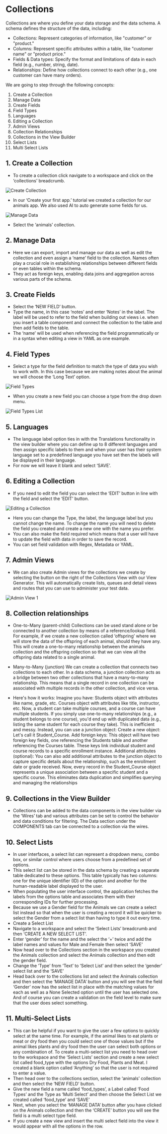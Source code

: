 # Collections

Collections are where you define your data storage and the data schema. A schema defines the structure of the data, including:

-   Collections: Represent categories of information, like "customer" or "product."
-   Columns: Represent specific attributes within a table, like "customer name" or "product price."
-   Fields & Data types: Specify the format and limitations of data in each field (e.g., number, string, date).
-   Relationships: Define how collections connect to each other (e.g., one customer can have many orders).

We are going to step through the following concepts:

1. Create a Collection
2. Manage Data
3. Create Fields
4. Field Types
5. Languages
6. Editing a Collection
7. Admin Views
8. Collection Relationships
9. Collections in the View Builder
10. Select Lists
11. Multi Select Lists

## 1. Create a Collection

-   To create a collection click navigate to a workspace and click on the ‘collections’ breadcrumb.

![Create Collection](./image2.png "Create Collection")

-   In our ‘Create your first app.’ tutorial we created a collection for our animals app. We also used AI to auto generate some fields for us.

![Manage Data](./image5.png "Manage Data")

-   Select the ‘animals’ collection.

## 2. Manage Data

-   Here we can export, import and manage our data as well as edit the collection and even assign a ‘name’ field to the collection. Names often play a crucial role in establishing relationships between different fields or even tables within the schema.
-   They act as foreign keys, enabling data joins and aggregation across various parts of the schema.

## 3. Create Fields

-   Select the ‘NEW FIELD’ button.
-   Type the name, in this case ‘notes’ and enter ‘Notes’ in the label. The label will be used to refer to the field when building out views i.e. when you insert a table component and connect the collection to the table and then add fields to the table.
-   The ‘name’ will be used when referencing the field programmatically or in a syntax when editing a view in YAML as one example.

## 4. Field Types

-   Select a type for the field definition to match the type of data you wish to work with. In this case because we are making notes about the animal we will choose the ‘Long Text’ option.

![Field Types](./image9.png "Field Types")

-   When you create a new field you can choose a type from the drop down menu.

![Field Types List](./image10.png "Field Types List")

## 5. Languages

-   The language label option ties in with the Translations functionality in the view builder where you can define up to 8 different languages and then assign specific labels to them and when your user has their system language set to a predefined language you have set then the labels will be displayed in their language.
-   For now we will leave it blank and select ‘SAVE’.

## 6. Editing a Collection

-   If you need to edit the field you can select the ‘EDIT’ button in line with the field and select the ‘EDIT’ button.

![Editing a Collection](./image6.png "Editing a Collection")

-   Here you can change the Type, the label, the language label but you cannot change the name. To change the name you will need to delete the field you created and create a new one with the name you prefer.
-   You can also make the field required which means that a user will have to update the field with data in order to save the record.
-   You can set field validation with Regex, Metadata or YAML.

## 7. Admin Views

-   We can also create Admin views for the collections we create by selecting the button on the right of the Collections View with our View Generator. This will automatically create lists, queues and detail views and routes that you can use to administer your test data.

![Admin View 1](./image2.png "Admin View 1")

## 8. Collection relationships

-   One-to-Many (parent-child)
    Collections can be used stand alone or be connected to another collection by means of a reference/lookup field. For example, if we create a new collection called ‘offspring’ where we will store the data of the offspring of each animal, should they have any.
    This will create a one-to-many relationship between the animals collection and the offspring collection so that we can view all the offspring data related to a single animal.

-   Many-to-Many (junction)
    We can create a collection that connects two collections to each other. In a data schema, a junction collection acts as a bridge between two other collections that have a many-to-many relationship. This means that a single record in one collection can be associated with multiple records in the other collection, and vice versa.

-   Here's how it works:
    Imagine you have:
    Students object with attributes like name, grade, etc.
    Courses object with attributes like title, instructor, etc.
    Now, a student can take multiple courses, and a course can have multiple students. If you simply use one-to-many relationships (e.g., a student belongs to one course), you'd end up with duplicated data (e.g., listing the same student for each course they take). This is inefficient and messy.
    Instead, you can use a junction object:
    Create a new object: Let's call it Student_Course.
    Add foreign keys: This object will have two foreign key fields, one referencing the Students table and another referencing the Courses table. These keys link individual student and course records to a specific enrollment instance.
    Additional attributes (optional): You can also add additional attributes to the junction object to capture specific details about the relationship, such as the enrollment date or grade received.
    Now, every record in the Student_Course object represents a unique association between a specific student and a specific course. This eliminates data duplication and simplifies querying and managing the relationships

## 9. Collections in the View Builder

-   Collections can be added to the data components in the view builder via the ‘Wires’ tab and various attributes can be set to control the behavior and data conditions for filtering. The Data section under the COMPONENTS tab can be connected to a collection via the wires.

## 10. Select Lists

-   In user interfaces, a select list can represent a dropdown menu, combo box, or similar control where users choose from a predefined set of options.
-   This select list can be stored in the data schema by creating a separate table dedicated to these options. This table typically has two columns: one for the unique identifier (ID) of the option and another for the human-readable label displayed to the user.
-   When populating the user interface control, the application fetches the labels from the options table and associates them with their corresponding IDs for further processing.
-   Because we use a Gender field for the Animals we can create a select list instead so that when the user is creating a record it will be quicker to select the Gender from a select list than having to type it out every time.
-   Create a Select List
-   Navigate to a workspace and select the ‘Select Lists’ breadcrumb and then ‘CREATE A NEW SELECT LIST’.
-   Enter ‘gender’ for the name and the select the ‘+’ twice and add the label names and values for Male and Female then select ‘SAVE’
-   Now head over to the Collections section in the workspace you created the Animals collection and select the Animals collection and then edit the gender field.
-   Change the ‘Type’ from ‘Text’ to ‘Select List’ and then select the ‘gender’ select list and the ‘SAVE’
-   Head back over to the collections list and select the Animals collection and then select the ‘MANAGE DATA’ button and you will see that the field ‘Gender’ now has the select list in place with the matching values for each as well as a None Selected option until the user has selected one. And of course you can create a validation on the field level to make sure that the user does select something.

## 11. Multi-Select Lists

-   This can be helpful if you want to give the user a few options to quickly select at the same time. For example, if the animal likes to eat plants or meat or dry food then you could select one of those values but if the animal likes plants and dry food then the user can select both options or any combination of. To create a multi-select list you need to head over to the workspace and the ‘Select Lists’ section and create a new select list called food_type with the options Dry Food, Plants and Meat. I created a blank option called ‘Anything’ so that the user is not required to enter a value.
-   Then head over to the collections section, select the ‘animals’ collection and then select the ‘NEW FIELD’ button.
-   Give the new field a name called ‘food_types’, a Label called ‘Food Types’ and the Type as ‘Multi Select’ and then choose the Select List we created called ‘food_type’ and ‘SAVE’
-   Next, when you select the ‘MANAGE DATA’ button after you have clicked on the Animals collection and then the ‘CREATE’ button you will see the field is a multi select type field.
-   If you create a new view and insert the multi select field into the view it would appear with all the options in the row.
